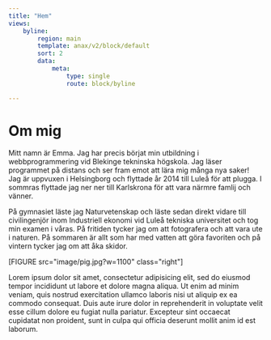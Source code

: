 ```yaml
---
title: "Hem"
views:
    byline:
        region: main
        template: anax/v2/block/default
        sort: 2
        data:
            meta:
                type: single
                route: block/byline

---
```

Om mig
=========================



Mitt namn är Emma. Jag har precis börjat min utbildning i webbprogrammering vid Blekinge tekninska högskola. Jag läser programmet på distans och ser fram emot att lära mig många nya saker! Jag är uppvuxen i Helsingborg och flyttade år 2014 till Luleå för att plugga. I sommras flyttade jag ner ner till Karlskrona för att vara närmre famlij och vänner.

På gymnasiet läste jag Naturvetenskap och läste sedan direkt vidare till civilingenjör inom Industriell ekonomi vid Luleå tekniska universitet och tog min examen i våras. På fritiden tycker jag om att fotografera och att vara ute i naturen. På sommaren är allt som har med vatten att göra favoriten och på vintern tycker jag om att åka skidor.


[FIGURE src="image/pig.jpg?w=1100" class="right"]


Lorem ipsum dolor sit amet, consectetur adipisicing elit, sed do eiusmod tempor incididunt ut labore et dolore magna aliqua. Ut enim ad minim veniam, quis nostrud exercitation ullamco laboris nisi ut aliquip ex ea commodo consequat. Duis aute irure dolor in reprehenderit in voluptate velit esse cillum dolore eu fugiat nulla pariatur. Excepteur sint occaecat cupidatat non proident, sunt in culpa qui officia deserunt mollit anim id est laborum.

